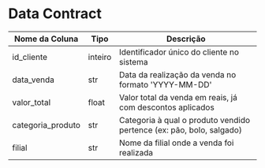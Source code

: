 

# Data Contract 

| Nome da Coluna     | Tipo     | Descrição                                                                 |
|--------------------|----------|---------------------------------------------------------------------------|
| id_cliente         | inteiro  | Identificador único do cliente no sistema                                |
| data_venda         | str      | Data da realização da venda no formato 'YYYY-MM-DD'                      |
| valor_total        | float    | Valor total da venda em reais, já com descontos aplicados                |
| categoria_produto  | str      | Categoria à qual o produto vendido pertence (ex: pão, bolo, salgado)     |
| filial             | str      | Nome da filial onde a venda foi realizada
